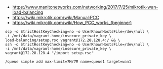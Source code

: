 * https://www.manitonetworks.com/networking/2017/7/25/mikrotik-wan-load-balancing
* https://wiki.mikrotik.com/wiki/Manual:PCC
* https://wiki.mikrotik.com/wiki/How_PCC_works_(beginner)

```shell
scp -o StrictHostKeyChecking=no -o UserKnownHostsFile=/dev/null \
-i /mnt/data/vagrant-home/insecure_private_key \
load-balancing/setup.rsc vagrant@172.28.128.4:/ && \
ssh -o StrictHostKeyChecking=no -o UserKnownHostsFile=/dev/null \
-i /mnt/data/vagrant-home/insecure_private_key \
vagrant@172.28.128.4 "/import setup.rsc"
```

```
/queue simple add max-limit=7M/7M name=queue1 target=wan1
```